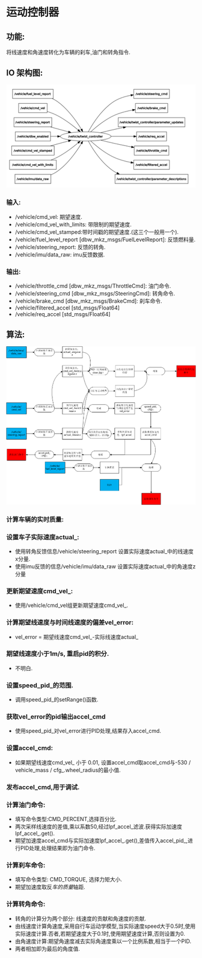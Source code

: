 # 运动控制器
## 功能:
将线速度和角速度转化为车辆的刹车,油门和转角指令.
## IO 架构图:
![node_IO](../images/dbw_mkz_twist_controller_IO.png)
### 输入:
* /vehicle/cmd_vel: 期望速度.
* /vehicle/cmd_vel_with_limits: 带限制的期望速度.
* /vehicle/cmd_vel_stamped:带时间戳的期望速度.(这三个一般用一个).
* /vehicle/fuel_level_report [dbw_mkz_msgs/FuelLevelReport]: 反馈燃料量.
* /vehicle/steering_report: 反馈的转角.
* /vehicle/imu/data_raw: imu反馈数据.

### 输出:
* /vehicle/throttle_cmd [dbw_mkz_msgs/ThrottleCmd]: 油门命令.
* /vehicle/steering_cmd [dbw_mkz_msgs/SteeringCmd]: 转角命令.
* /vehicle/brake_cmd [dbw_mkz_msgs/BrakeCmd]: 刹车命令.
* /vehicle/filtered_accel [std_msgs/Float64]
* /vehicle/req_accel [std_msgs/Float64]

## 算法:
![twist_controller_node_arch](../images/twist_controller_node_arch.bmp)
### 计算车辆的实时质量:
### 设置车子实际速度actual_:
* 使用转角反馈信息/vehicle/steering_report 设置实际速度actual_中的线速度x分量.
* 使用imu反馈的信息/vehicle/imu/data_raw 设置实际速度actual_中的角速度z分量
### 更新期望速度cmd_vel_:
* 使用/vehicle/cmd_vel组更新期望速度cmd_vel_.
### 计算期望线速度与时间线速度的偏差vel_error:
* vel_error = 期望线速度cmd_vel_-实际线速度actual_
### 期望线速度小于1m/s, 重启pid的积分.
* 不明白.
### 设置speed_pid_的范围.
* 调用speed_pid_的setRange()函数.
### 获取vel_error的pid输出accel_cmd
* 使用speed_pid_对vel_error进行PID处理,结果存入accel_cmd.
### 设置accel_cmd:
* 如果期望线速度cmd_vel_ 小于 0.01, 设置accel_cmd取accel_cmd与-530 / vehicle_mass / cfg_.wheel_radius的最小值.
### 发布accel_cmd,用于调试.
### 计算油门命令:
* 填写命令类型:CMD_PERCENT,选择百分比.
* 两次采样线速度的差值,乘以系数50,经过lpf_accel_滤波.获得实际加速度lpf_accel_.get().
* 期望加速度accel_cmd与实际加速度lpf_accel_.get(),差值传入accel_pid_,进行PID处理,处理结果即为油门命令.
### 计算刹车命令:
* 填写命令类型: CMD_TORQUE, 选择力矩大小.
* 期望加速度取反*车的质量*轴距.
### 计算转角命令:
* 转角的计算分为两个部分: 线速度的贡献和角速度的贡献.
* 由线速度计算角速度,采用自行车运动学模型,当实际速度speed大于0.5时,使用实际速度计算.否者,若期望速度大于0.1时,使用期望速度计算,否则设置为0.
* 由角速度计算:期望角速度减去实际角速度乘以一个比例系数,相当于一个PID.
* 两者相加即为最后的角度值.
